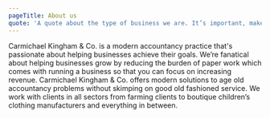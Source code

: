 ```yaml
---
pageTitle: About us
quote: 'A quote about the type of business we are. It’s important, make it bold.'
---
```

Carmichael Kingham & Co. is a modern accountancy practice that's passionate about helping businesses achieve their goals. We’re fanatical about helping businesses grow by reducing the burden of paper work which comes with running a business so that you can focus on increasing revenue. Carmichael Kingham & Co. offers modern solutions to age old accountancy problems without skimping on good old fashioned service. We work with clients in all sectors from farming clients to boutique children’s clothing manufacturers and everything in between.
